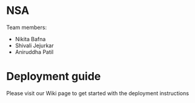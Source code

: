 # NSA

Team members:
- Nikita Bafna
- Shivali Jejurkar
- Aniruddha Patil

# Deployment guide

Please visit our Wiki page to get started with the deployment instructions

